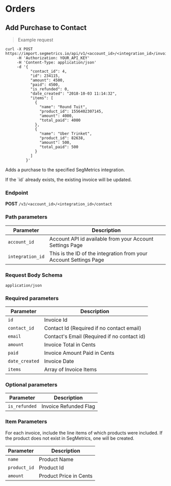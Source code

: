 Orders
===========

Add Purchase to Contact
----------------

> Example request

```shell
curl -X POST https://import.segmetrics.io/api/v1/<account_id>/<integration_id>/invoice
     -H 'Authorization: YOUR_API_KEY'
     -H 'Content-Type: application/json'
     -d '{
           "contact_id": 4,
           "id": 234115,
           "amount": 4500,
           "paid": 4500,
           "is_refunded": 0,
           "date_created": "2018-10-03 11:14:32",
           "items": [
             {
               "name": "Round Tuit",
               "product_id": 1556402307145,
               "amount": 4000,
               "total_paid": 4000
             },
             {
               "name": "Uber Trinket",
               "product_id": 82638,
               "amount": 500,
               "total_paid": 500
             }
           ]
         }'
```

Adds a purchase to the specified SegMetrics integration.

<aside class="notice">
If the `id` already exists, the existing invoice will be updated.
</aside>

### Endpoint

**POST** `/v3/<account_id>/<integration_id>/contact`

### Path parameters

Parameter | Description
------------- | -------------
`account_id` | Account API id available from your Account Settings Page
`integration_id` | This is the ID of the integration from your Account Settings Page

### Request Body Schema
`application/json`

### Required parameters

Parameter | Description
------------- | -------------
`id` | Invoice Id
`contact_id` | Contact Id (Required if no contact email)
`email` | Contact's Email (Required if no contact id)
`amount` | Invoice Total in Cents
`paid` | Invoice Amount Paid in Cents
`date_created` | Invoice Date
`items` | Array of Invoice Items


### Optional parameters

Parameter | Description
------------- | -------------
`is_refunded` | Invoice Refunded Flag

### Item Parameters

For each invoice, include the line items of which products were included.
If the product does not exist in SegMetrics, one will be created.

Parameter | Description
------------- | -------------
`name` | Product Name
`product_id` | Product Id
`amount` | Product Price in Cents
